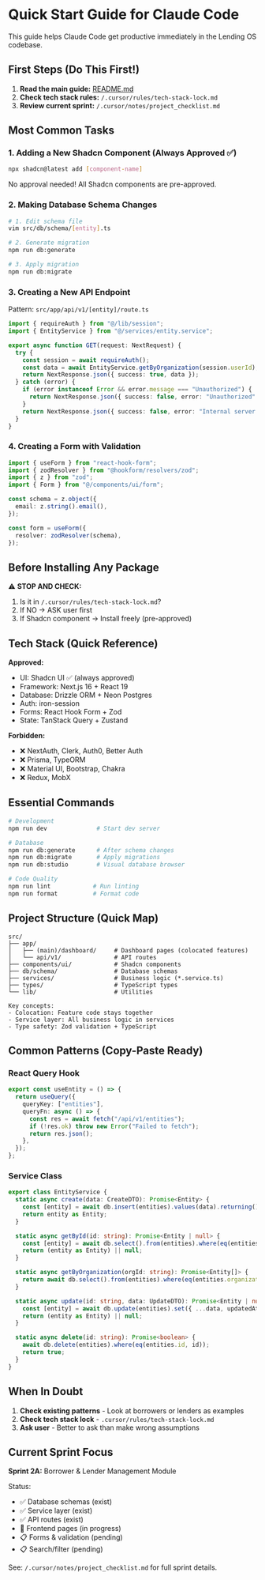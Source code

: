 # Quick Start Guide for Claude Code

This guide helps Claude Code get productive immediately in the Lending OS codebase.

## First Steps (Do This First!)

1. **Read the main guide:** [README.md](./README.md)
2. **Check tech stack rules:** `/.cursor/rules/tech-stack-lock.md`
3. **Review current sprint:** `/.cursor/notes/project_checklist.md`

## Most Common Tasks

### 1. Adding a New Shadcn Component (Always Approved ✅)
```bash
npx shadcn@latest add [component-name]
```
No approval needed! All Shadcn components are pre-approved.

### 2. Making Database Schema Changes
```bash
# 1. Edit schema file
vim src/db/schema/[entity].ts

# 2. Generate migration
npm run db:generate

# 3. Apply migration
npm run db:migrate
```

### 3. Creating a New API Endpoint
Pattern: `src/app/api/v1/[entity]/route.ts`
```typescript
import { requireAuth } from "@/lib/session";
import { EntityService } from "@/services/entity.service";

export async function GET(request: NextRequest) {
  try {
    const session = await requireAuth();
    const data = await EntityService.getByOrganization(session.userId);
    return NextResponse.json({ success: true, data });
  } catch (error) {
    if (error instanceof Error && error.message === "Unauthorized") {
      return NextResponse.json({ success: false, error: "Unauthorized" }, { status: 401 });
    }
    return NextResponse.json({ success: false, error: "Internal server error" }, { status: 500 });
  }
}
```

### 4. Creating a Form with Validation
```typescript
import { useForm } from "react-hook-form";
import { zodResolver } from "@hookform/resolvers/zod";
import { z } from "zod";
import { Form } from "@/components/ui/form";

const schema = z.object({
  email: z.string().email(),
});

const form = useForm({
  resolver: zodResolver(schema),
});
```

## Before Installing Any Package

⚠️ **STOP AND CHECK:**
1. Is it in `/.cursor/rules/tech-stack-lock.md`?
2. If NO → ASK user first
3. If Shadcn component → Install freely (pre-approved)

## Tech Stack (Quick Reference)

**Approved:**
- UI: Shadcn UI ✅ (always approved)
- Framework: Next.js 16 + React 19
- Database: Drizzle ORM + Neon Postgres
- Auth: iron-session
- Forms: React Hook Form + Zod
- State: TanStack Query + Zustand

**Forbidden:**
- ❌ NextAuth, Clerk, Auth0, Better Auth
- ❌ Prisma, TypeORM
- ❌ Material UI, Bootstrap, Chakra
- ❌ Redux, MobX

## Essential Commands

```bash
# Development
npm run dev              # Start dev server

# Database
npm run db:generate      # After schema changes
npm run db:migrate       # Apply migrations
npm run db:studio        # Visual database browser

# Code Quality
npm run lint            # Run linting
npm run format          # Format code
```

## Project Structure (Quick Map)

```
src/
├── app/
│   ├── (main)/dashboard/     # Dashboard pages (colocated features)
│   └── api/v1/               # API routes
├── components/ui/            # Shadcn components
├── db/schema/                # Database schemas
├── services/                 # Business logic (*.service.ts)
├── types/                    # TypeScript types
└── lib/                      # Utilities

Key concepts:
- Colocation: Feature code stays together
- Service layer: All business logic in services
- Type safety: Zod validation + TypeScript
```

## Common Patterns (Copy-Paste Ready)

### React Query Hook
```typescript
export const useEntity = () => {
  return useQuery({
    queryKey: ["entities"],
    queryFn: async () => {
      const res = await fetch("/api/v1/entities");
      if (!res.ok) throw new Error("Failed to fetch");
      return res.json();
    },
  });
};
```

### Service Class
```typescript
export class EntityService {
  static async create(data: CreateDTO): Promise<Entity> {
    const [entity] = await db.insert(entities).values(data).returning();
    return entity as Entity;
  }

  static async getById(id: string): Promise<Entity | null> {
    const [entity] = await db.select().from(entities).where(eq(entities.id, id)).limit(1);
    return (entity as Entity) || null;
  }

  static async getByOrganization(orgId: string): Promise<Entity[]> {
    return await db.select().from(entities).where(eq(entities.organizationId, orgId));
  }

  static async update(id: string, data: UpdateDTO): Promise<Entity | null> {
    const [entity] = await db.update(entities).set({ ...data, updatedAt: new Date() }).where(eq(entities.id, id)).returning();
    return (entity as Entity) || null;
  }

  static async delete(id: string): Promise<boolean> {
    await db.delete(entities).where(eq(entities.id, id));
    return true;
  }
}
```

## When In Doubt

1. **Check existing patterns** - Look at borrowers or lenders as examples
2. **Check tech stack lock** - `.cursor/rules/tech-stack-lock.md`
3. **Ask user** - Better to ask than make wrong assumptions

## Current Sprint Focus

**Sprint 2A:** Borrower & Lender Management Module

Status:
- ✅ Database schemas (exist)
- ✅ Service layer (exist)
- ✅ API routes (exist)
- 🚧 Frontend pages (in progress)
- 📋 Forms & validation (pending)
- 📋 Search/filter (pending)

See: `/.cursor/notes/project_checklist.md` for full sprint details.

